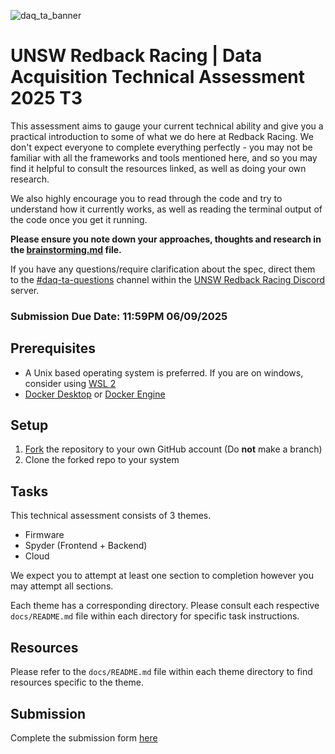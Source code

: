 ![daq_ta_banner](https://github.com/UNSW-Redback-Racing/DAQ-Technical-Assessment/assets/38149391/9893b793-21ac-4b30-a48f-e26003763460)

# UNSW Redback Racing | Data Acquisition Technical Assessment 2025 T3

This assessment aims to gauge your current technical ability and give you a practical introduction to some of what we do here at Redback Racing. We don't expect everyone to complete everything perfectly - you may not be familiar with all the frameworks and tools mentioned here, and so you may find it helpful to consult the resources linked, as well as doing your own research.

We also highly encourage you to read through the code and try to understand how it currently works, as well as reading the terminal output of the code once you get it running.

**Please ensure you note down your approaches, thoughts and research in the [brainstorming.md](./brainstorming.md) file.**

If you have any questions/require clarification about the spec, direct them to the [#daq-ta-questions](https://discord.gg/xm3GvxdD) channel within the [UNSW Redback Racing Discord](https://discord.gg/KYNk9X65) server.

### Submission Due Date: 11:59PM 06/09/2025

## Prerequisites

- A Unix based operating system is preferred. If you are on windows, consider using [WSL 2](https://learn.microsoft.com/en-us/windows/wsl/install)
- [Docker Desktop](https://docs.docker.com/desktop/) or [Docker Engine](https://docs.docker.com/engine/)

## Setup

1. [Fork](https://github.com/UNSW-Redback-Racing/DAQ-Technical-Assessment/fork) the repository to your own GitHub account (Do **not** make a branch)
2. Clone the forked repo to your system

## Tasks

This technical assessment consists of 3 themes.

- Firmware
- Spyder (Frontend + Backend)
- Cloud

We expect you to attempt at least one section to completion however you may attempt all sections.

Each theme has a corresponding directory. Please consult each respective `docs/README.md` file within each directory for specific task instructions.

## Resources

Please refer to the `docs/README.md` file within each theme directory to find resources specific to the theme.

## Submission

Complete the submission form [here](https://forms.office.com/r/mk2AeZeTWr)
